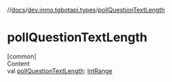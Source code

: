 //[docs](../../index.md)/[dev.inmo.tgbotapi.types](index.md)/[pollQuestionTextLength](poll-question-text-length.md)



# pollQuestionTextLength  
[common]  
Content  
val [pollQuestionTextLength](poll-question-text-length.md): [IntRange](https://kotlinlang.org/api/latest/jvm/stdlib/kotlin.ranges/-int-range/index.html)  



